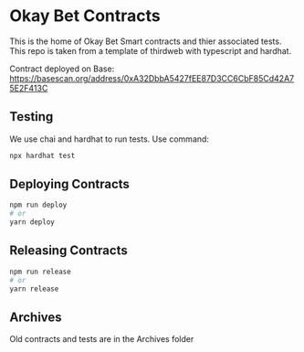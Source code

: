 # Okay Bet Contracts

This is the home of Okay Bet Smart contracts and thier associated tests. This repo is taken from a template of thirdweb with typescript and hardhat. 

Contract deployed on Base:
https://basescan.org/address/0xA32DbbA5427fEE87D3CC6CbF85Cd42A75E2F413C

## Testing

We use chai and hardhat to run tests. Use command:

```bash
npx hardhat test

```


## Deploying Contracts


```bash
npm run deploy
# or
yarn deploy
```

## Releasing Contracts

```bash
npm run release
# or
yarn release
```

## Archives

Old contracts and tests are in the Archives folder
